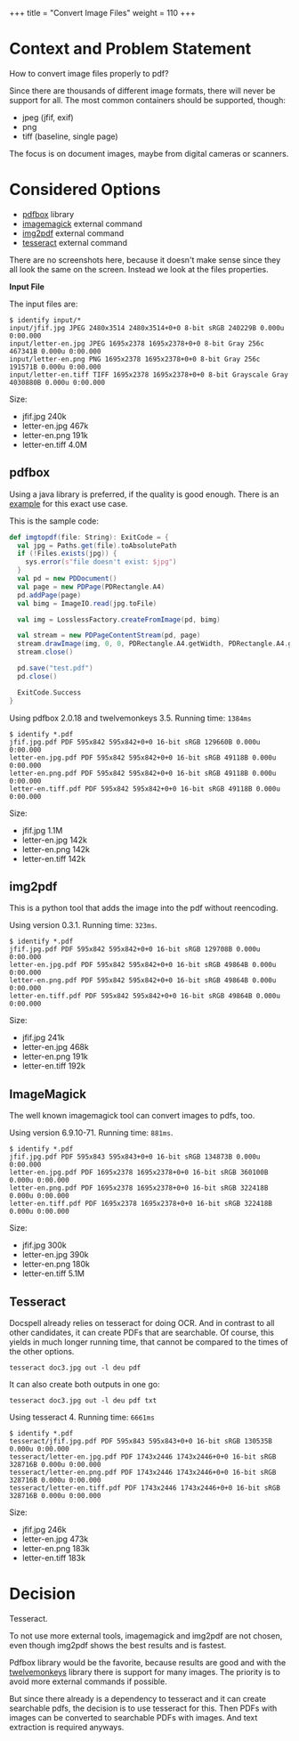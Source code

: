 +++
title = "Convert Image Files"
weight = 110
+++

# Context and Problem Statement

How to convert image files properly to pdf?

Since there are thousands of different image formats, there will never
be support for all. The most common containers should be supported,
though:

- jpeg (jfif, exif)
- png
- tiff (baseline, single page)

The focus is on document images, maybe from digital cameras or
scanners.

# Considered Options

* [pdfbox](https://pdfbox.apache.org/) library
* [imagemagick](https://www.imagemagick.org/) external command
* [img2pdf](https://github.com/josch/img2pdf) external command
* [tesseract](https://github.com/tesseract-ocr/tesseract) external command

There are no screenshots here, because it doesn't make sense since
they all look the same on the screen. Instead we look at the files
properties.

**Input File**

The input files are:

```
$ identify input/*
input/jfif.jpg JPEG 2480x3514 2480x3514+0+0 8-bit sRGB 240229B 0.000u 0:00.000
input/letter-en.jpg JPEG 1695x2378 1695x2378+0+0 8-bit Gray 256c 467341B 0.000u 0:00.000
input/letter-en.png PNG 1695x2378 1695x2378+0+0 8-bit Gray 256c 191571B 0.000u 0:00.000
input/letter-en.tiff TIFF 1695x2378 1695x2378+0+0 8-bit Grayscale Gray 4030880B 0.000u 0:00.000
```

Size:
- jfif.jpg 240k
- letter-en.jpg 467k
- letter-en.png 191k
- letter-en.tiff 4.0M

## pdfbox

Using a java library is preferred, if the quality is good enough.
There is an
[example](https://github.com/apache/pdfbox/blob/2cea31cc63623fd6ece149c60d5f0cc05a696ea7/examples/src/main/java/org/apache/pdfbox/examples/pdmodel/ImageToPDF.java)
for this exact use case.

This is the sample code:

``` scala
def imgtopdf(file: String): ExitCode = {
  val jpg = Paths.get(file).toAbsolutePath
  if (!Files.exists(jpg)) {
    sys.error(s"file doesn't exist: $jpg")
  }
  val pd = new PDDocument()
  val page = new PDPage(PDRectangle.A4)
  pd.addPage(page)
  val bimg = ImageIO.read(jpg.toFile)

  val img = LosslessFactory.createFromImage(pd, bimg)

  val stream = new PDPageContentStream(pd, page)
  stream.drawImage(img, 0, 0, PDRectangle.A4.getWidth, PDRectangle.A4.getHeight)
  stream.close()

  pd.save("test.pdf")
  pd.close()

  ExitCode.Success
}
```

Using pdfbox 2.0.18 and twelvemonkeys 3.5. Running time: `1384ms`

```
$ identify *.pdf
jfif.jpg.pdf PDF 595x842 595x842+0+0 16-bit sRGB 129660B 0.000u 0:00.000
letter-en.jpg.pdf PDF 595x842 595x842+0+0 16-bit sRGB 49118B 0.000u 0:00.000
letter-en.png.pdf PDF 595x842 595x842+0+0 16-bit sRGB 49118B 0.000u 0:00.000
letter-en.tiff.pdf PDF 595x842 595x842+0+0 16-bit sRGB 49118B 0.000u 0:00.000
```

Size:
- jfif.jpg 1.1M
- letter-en.jpg 142k
- letter-en.png 142k
- letter-en.tiff 142k

## img2pdf

This is a python tool that adds the image into the pdf without
reencoding.

Using version 0.3.1. Running time: `323ms`.

```
$ identify *.pdf
jfif.jpg.pdf PDF 595x842 595x842+0+0 16-bit sRGB 129708B 0.000u 0:00.000
letter-en.jpg.pdf PDF 595x842 595x842+0+0 16-bit sRGB 49864B 0.000u 0:00.000
letter-en.png.pdf PDF 595x842 595x842+0+0 16-bit sRGB 49864B 0.000u 0:00.000
letter-en.tiff.pdf PDF 595x842 595x842+0+0 16-bit sRGB 49864B 0.000u 0:00.000
```

Size:
- jfif.jpg 241k
- letter-en.jpg 468k
- letter-en.png 191k
- letter-en.tiff 192k

## ImageMagick

The well known imagemagick tool can convert images to pdfs, too.

Using version 6.9.10-71. Running time: `881ms`.

```
$ identify *.pdf
jfif.jpg.pdf PDF 595x843 595x843+0+0 16-bit sRGB 134873B 0.000u 0:00.000
letter-en.jpg.pdf PDF 1695x2378 1695x2378+0+0 16-bit sRGB 360100B 0.000u 0:00.000
letter-en.png.pdf PDF 1695x2378 1695x2378+0+0 16-bit sRGB 322418B 0.000u 0:00.000
letter-en.tiff.pdf PDF 1695x2378 1695x2378+0+0 16-bit sRGB 322418B 0.000u 0:00.000
```

Size:
- jfif.jpg 300k
- letter-en.jpg 390k
- letter-en.png 180k
- letter-en.tiff 5.1M


## Tesseract

Docspell already relies on tesseract for doing OCR. And in contrast to
all other candidates, it can create PDFs that are searchable. Of
course, this yields in much longer running time, that cannot be
compared to the times of the other options.

```
tesseract doc3.jpg out -l deu pdf
```

It can also create both outputs in one go:

```
tesseract doc3.jpg out -l deu pdf txt
```

Using tesseract 4. Running time: `6661ms`

```
$ identify *.pdf
tesseract/jfif.jpg.pdf PDF 595x843 595x843+0+0 16-bit sRGB 130535B 0.000u 0:00.000
tesseract/letter-en.jpg.pdf PDF 1743x2446 1743x2446+0+0 16-bit sRGB 328716B 0.000u 0:00.000
tesseract/letter-en.png.pdf PDF 1743x2446 1743x2446+0+0 16-bit sRGB 328716B 0.000u 0:00.000
tesseract/letter-en.tiff.pdf PDF 1743x2446 1743x2446+0+0 16-bit sRGB 328716B 0.000u 0:00.000
```

Size:
- jfif.jpg 246k
- letter-en.jpg 473k
- letter-en.png 183k
- letter-en.tiff 183k


# Decision

Tesseract.

To not use more external tools, imagemagick and img2pdf are not
chosen, even though img2pdf shows the best results and is fastest.

Pdfbox library would be the favorite, because results are good and
with the [twelvemonkeys](https://github.com/haraldk/TwelveMonkeys)
library there is support for many images. The priority is to avoid
more external commands if possible.

But since there already is a dependency to tesseract and it can create
searchable pdfs, the decision is to use tesseract for this. Then PDFs
with images can be converted to searchable PDFs with images. And text
extraction is required anyways.
